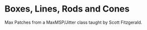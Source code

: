 Boxes, Lines, Rods and Cones
=========================

Max Patches from a MaxMSP/Jitter class taught by Scott Fitzgerald.
